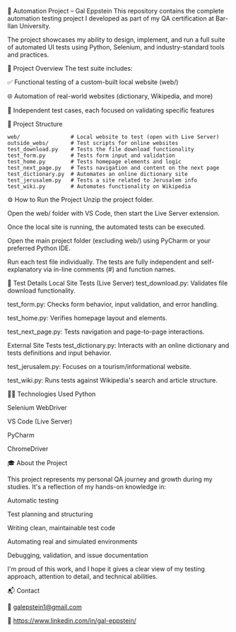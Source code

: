 🧪 Automation Project – Gal Eppstein
This repository contains the complete automation testing project I developed as part of my QA certification at Bar-Ilan University.

The project showcases my ability to design, implement, and run a full suite of automated UI tests using Python, Selenium, and industry-standard tools and practices.

🚀 Project Overview
The test suite includes:

✅ Functional testing of a custom-built local website (web/)

🌐 Automation of real-world websites (dictionary, Wikipedia, and more)

🔄 Independent test cases, each focused on validating specific features

📁 Project Structure

```
web/                # Local website to test (open with Live Server)
outside_webs/       # Test scripts for online websites
test_download.py    # Tests the file download functionality
test_form.py        # Tests form input and validation
test_home.py        # Tests homepage elements and logic
test_next_page.py   # Tests navigation and content on the next page
test_dictionary.py  # Automates an online dictionary site
test_jerusalem.py   # Tests a site related to Jerusalem info
test_wiki.py        # Automates functionality on Wikipedia
```


⚙️ How to Run the Project
Unzip the project folder.

Open the web/ folder with VS Code, then start the Live Server extension.

Once the local site is running, the automated tests can be executed.

Open the main project folder (excluding web/) using PyCharm or your preferred Python IDE.

Run each test file individually. The tests are fully independent and self-explanatory via in-line comments (#) and function names.

🧪 Test Details
Local Site Tests (Live Server)
test_download.py: Validates file download functionality.

test_form.py: Checks form behavior, input validation, and error handling.

test_home.py: Verifies homepage layout and elements.

test_next_page.py: Tests navigation and page-to-page interactions.

External Site Tests
test_dictionary.py: Interacts with an online dictionary and tests definitions and input behavior.

test_jerusalem.py: Focuses on a tourism/informational website.

test_wiki.py: Runs tests against Wikipedia's search and article structure.

👨‍💻 Technologies Used
Python 

Selenium WebDriver

VS Code (Live Server)

PyCharm

ChromeDriver

🎓 About the Project

This project represents my personal QA journey and growth during my studies. It's a reflection of my hands-on knowledge in:

Automatic testing

Test planning and structuring

Writing clean, maintainable test code

Automating real and simulated environments

Debugging, validation, and issue documentation

I'm proud of this work, and I hope it gives a clear view of my testing approach, attention to detail, and technical abilities.

📬 Contact

📧 galepstein1@gmail.com

💼 https://www.linkedin.com/in/gal-eppstein/


